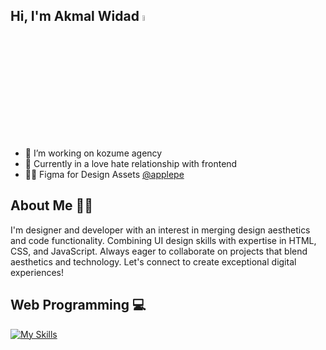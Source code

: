 ## Hi, I'm Akmal Widad <a href="https://www.instagram.com/akmalwidaw/"><img src="https://media.giphy.com/media/hvRJCLFzcasrR4ia7z/giphy.gif" width="5%"></a>

- 🔭 I’m working on kozume agency
- 🌱 Currently in a love hate relationship with frontend
- 👨‍💻 Figma for Design Assets [@applepe](https://figma.com/@applepe)

## About Me 🧏‍♂️

I'm designer and developer with an interest in merging design aesthetics and code functionality. Combining UI design skills with expertise in HTML, CSS, and JavaScript. Always eager
to collaborate on projects that blend aesthetics and technology. Let's connect to create exceptional digital experiences!

## Web Programming 💻

[![My Skills](https://skillicons.dev/icons?i=html,css,js,bootstrap,tailwind)](https://skillicons.dev)
